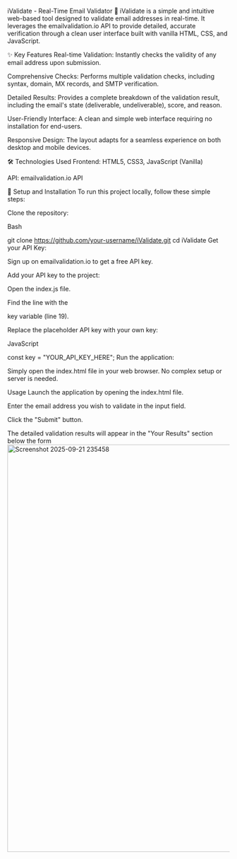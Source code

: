iValidate - Real-Time Email Validator 📧
iValidate is a simple and intuitive web-based tool designed to validate email addresses in real-time. It leverages the emailvalidation.io API to provide detailed, accurate verification through a clean user interface built with vanilla HTML, CSS, and JavaScript.

✨ Key Features
Real-time Validation: Instantly checks the validity of any email address upon submission.


Comprehensive Checks: Performs multiple validation checks, including syntax, domain, MX records, and SMTP verification.



Detailed Results: Provides a complete breakdown of the validation result, including the email's state (deliverable, undeliverable), score, and reason.


User-Friendly Interface: A clean and simple web interface requiring no installation for end-users.



Responsive Design: The layout adapts for a seamless experience on both desktop and mobile devices.

🛠️ Technologies Used
Frontend: HTML5, CSS3, JavaScript (Vanilla)

API: emailvalidation.io API

🚀 Setup and Installation
To run this project locally, follow these simple steps:

Clone the repository:

Bash

git clone https://github.com/your-username/iValidate.git
cd iValidate
Get your API Key:

Sign up on emailvalidation.io to get a free API key.

Add your API key to the project:

Open the index.js file.

Find the line with the 

key variable (line 19).

Replace the placeholder API key with your own key:

JavaScript

const key = "YOUR_API_KEY_HERE";
Run the application:

Simply open the index.html file in your web browser. No complex setup or server is needed.

Usage
Launch the application by opening the index.html file.

Enter the email address you wish to validate in the input field.

Click the "Submit" button.



The detailed validation results will appear in the "Your Results" section below the form<img width="1917" height="922" alt="Screenshot 2025-09-21 235458" src="https://github.com/user-attachments/assets/8f146b5f-4bb1-452c-bec0-716d36ee0fe2" />
